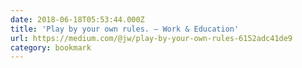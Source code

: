 ```yaml
---
date: 2018-06-18T05:53:44.000Z
title: 'Play by your own rules. – Work & Education'
url: https://medium.com/@jw/play-by-your-own-rules-6152adc41de9
category: bookmark
---
```

